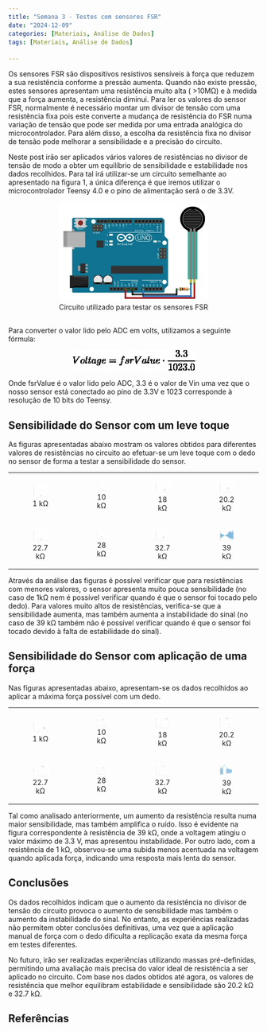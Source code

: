 ```yaml
---
title: "Semana 3 - Testes com sensores FSR"
date: "2024-12-09"
categories: [Materiais, Análise de Dados]
tags: [Materiais, Análise de Dados]

---
```


Os sensores FSR são dispositivos resistivos sensíveis à força que reduzem a sua resistência conforme a pressão aumenta. Quando não existe pressão, estes sensores apresentam uma resistência muito alta ( >10MΩ) e à medida que a força aumenta, a resistência diminui. Para ler os valores do sensor FSR, normalmente é necessário montar um divisor de tensão com uma resistência fixa pois este converte a mudança de resistência do FSR numa variação de tensão que pode ser medida por uma entrada analógica do microcontrolador. Para além disso, a escolha da resistência fixa no divisor de tensão pode melhorar a sensibilidade e a precisão do circuito.

Neste post irão ser aplicados vários valores de resistências no divisor de tensão de modo a obter um equilíbrio de sensibilidade e estabilidade nos dados recolhidos. Para tal irá utilizar-se um circuito semelhante ao apresentado na figura 1, a única diferença é que iremos utilizar o microcontrolador Teensy 4.0 e o pino de alimentação será o de 3.3V.

<figure style="text-align: center;">
    <img src="/assets/images/circuito.jpg" alt="Fig.1 Circuito utilizado para testar os sensores FSR" style="height: 200px;">
    <figcaption style="margin-bottom: 30px;">Circuito utilizado para testar os sensores FSR</figcaption>
</figure>

Para converter o valor lido pelo ADC em volts, utilizamos a seguinte fórmula:

<figure style="text-align: center;">
    <img src="/assets/images/testes_sensores/equation_white_bg.png" alt="">
</figure>

Onde fsrValue é o valor lido pelo ADC, 3.3 é o valor de Vin uma vez que o nosso sensor está conectado ao pino de 3.3V e 1023 corresponde à resolução de 10 bits do Teensy.

## Sensibilidade do Sensor com um leve toque

As figuras apresentadas abaixo mostram os valores obtidos para diferentes valores de resistências no circuito ao efetuar-se um leve toque com o dedo no sensor de forma a testar a sensibilidade do sensor.

<div style="text-align: center;">
  <table>
    <tr>
      <td>
        <figure>
          <img src="/assets/images/testes_sensores/1KOhm_leve_toque_max3.3.V.png" alt="1 KOhm" width="200">
          <figcaption>1 kΩ</figcaption>
        </figure>
      </td>
      <td>
        <figure>
          <img src="/assets/images/testes_sensores/10KOhm_leve_toque_max3.3V.png" alt="10 KOhm" width="200">
          <figcaption>10 kΩ</figcaption>
        </figure>
      </td>
      <td>
        <figure>
          <img src="/assets/images/testes_sensores/18KOhm_leve_toque_max3.3V.png" alt="18 KOhm" width="200">
          <figcaption>18 kΩ</figcaption>
        </figure>
      </td>
      <td>
        <figure>
          <img src="/assets/images/testes_sensores/20.2KOhm_leve_toque_max3.3V.png" alt="20.2 KOhm" width="200">
          <figcaption>20.2 kΩ</figcaption>
        </figure>
      </td>
    </tr>
    <tr>
      <td>
        <figure>
          <img src="/assets/images/testes_sensores/22.7KOhm_leve_toque_max3.3V.png" alt="22.7 KOhm" width="200">
          <figcaption>22.7 kΩ</figcaption>
        </figure>
      </td>
      <td>
        <figure>
          <img src="/assets/images/testes_sensores/28KOhm_leve_toque_max3.3V.png" alt="28 KOhm KOhm" width="200">
          <figcaption>28 kΩ</figcaption>
        </figure>
      </td>
      <td>
        <figure>
          <img src="/assets/images/testes_sensores/32.7KOhm_leve_toque_max3.3V.png" alt="32.7 KOhm" width="200">
          <figcaption>32.7 kΩ</figcaption>
        </figure>
      </td>
      <td>
        <figure>
          <img src="/assets/images/testes_sensores/39KOhm_leve_toque_max3.3V.png" alt="39 KOhm" width="200">
          <figcaption>39 kΩ</figcaption>
        </figure>
      </td>
    </tr>
  </table>
</div>

Através da análise das figuras é possível verificar que para resistências com menores valores, o sensor apresenta muito pouca sensibilidade (no caso de 1kΩ nem é possível verificar quando é que o sensor foi tocado pelo dedo). Para valores muito altos de resistências, verifica-se que a sensibilidade aumenta, mas também aumenta a instabilidade do sinal (no caso de 39 kΩ também não é possível verificar quando é que o sensor foi tocado devido à falta de estabilidade do sinal).

## Sensibilidade do Sensor com aplicação de uma força

Nas figuras apresentadas abaixo, apresentam-se os dados recolhidos ao aplicar a máxima força possível com um dedo.

<div style="text-align: center;">
  <table>
    <tr>
      <td>
        <figure>
          <img src="/assets/images/testes_sensores/teste_força/1KOhm_teste_força_max3.3.V.png" alt="1 kΩ" width="200">
          <figcaption>1 kΩ</figcaption>
        </figure>
      </td>
      <td>
        <figure>
          <img src="/assets/images/testes_sensores/teste_força/10KOhm_teste_força_max3.3V.png" alt="10 kΩ" width="200">
          <figcaption>10 kΩ</figcaption>
        </figure>
      </td>
      <td>
        <figure>
          <img src="/assets/images/testes_sensores/teste_força/18KOhm_teste_força_max3.3V.png" alt="18 kΩ" width="200">
          <figcaption>18 kΩ</figcaption>
        </figure>
      </td>
      <td>
        <figure>
          <img src="/assets/images/testes_sensores/teste_força/20.2KOhm_teste_força_max3.3V.png" alt="20.2 kΩ" width="200">
          <figcaption>20.2 kΩ</figcaption>
        </figure>
      </td>
    </tr>
    <tr>
      <td>
        <figure>
          <img src="/assets/images/testes_sensores/teste_força/22.7KOhm_teste_força_max3.3V.png" alt="22.7 kΩ" width="200">
          <figcaption>22.7 kΩ</figcaption>
        </figure>
      </td>
      <td>
        <figure>
          <img src="/assets/images/testes_sensores/teste_força/28KOhm_teste_força_max3.3V.png" alt="28 KOhm kΩ" width="200">
          <figcaption>28 kΩ</figcaption>
        </figure>
      </td>
      <td>
        <figure>
          <img src="/assets/images/testes_sensores/teste_força/32.7KOhm_teste_força_max3.3V.png" alt="32.7 kΩ" width="200">
          <figcaption>32.7 kΩ</figcaption>
        </figure>
      </td>
      <td>
        <figure>
          <img src="/assets/images/testes_sensores/teste_força/39KOhm_teste_força_max3.3V.png" alt="39 kΩ" width="200">
          <figcaption>39 kΩ</figcaption>
        </figure>
      </td>
    </tr>
  </table>
</div>

Tal como analisado anteriormente, um aumento da resistência resulta numa maior sensibilidade, mas também amplifica o ruído. Isso é evidente na figura correspondente à resistência de 39 kΩ, onde a voltagem atingiu o valor máximo de 3.3 V, mas apresentou instabilidade. Por outro lado, com a resistência de 1 kΩ, observou-se uma subida menos acentuada na voltagem quando aplicada força, indicando uma resposta mais lenta do sensor.

## Conclusões

Os dados recolhidos indicam que o aumento da resistência no divisor de tensão do circuito provoca o aumento de sensibilidade mas também o aumento da instabilidade do sinal. No entanto, as experiências realizadas não permitem obter conclusões definitivas, uma vez que a aplicação manual de força com o dedo dificulta a replicação exata da mesma força em testes diferentes.

No futuro, irão ser realizadas experiências utilizando massas pré-definidas, permitindo uma avaliação mais precisa do valor ideal de resistência a ser aplicado no circuito. Com base nos dados obtidos até agora, os valores de resistência que melhor equilibram estabilidade e sensibilidade são 20.2 kΩ e 32.7 kΩ.

## Referências

[^1]: SHAW, Kenneth; AGARWAL, Ananye; PATHAK, Deepak. Leap hand: Low-cost, efficient, and anthropomorphic hand for robot learning. arXiv preprint arXiv:2309.06440, 2023.
